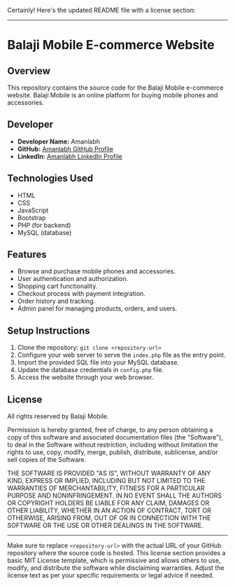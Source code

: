 Certainly! Here's the updated README file with a license section:

---

# Balaji Mobile E-commerce Website

## Overview
This repository contains the source code for the Balaji Mobile e-commerce website. Balaji Mobile is an online platform for buying mobile phones and accessories.

## Developer
- **Developer Name:** Amanlabh
- **GitHub:** [Amanlabh GitHub Profile](https://github.com/amanlabh)
- **LinkedIn:** [Amanlabh LinkedIn Profile]([https://www.linkedin.com/in/amanlabh/](https://www.linkedin.com/in/aman-labh-95a205216/))

## Technologies Used
- HTML
- CSS
- JavaScript
- Bootstrap
- PHP (for backend)
- MySQL (database)

## Features
- Browse and purchase mobile phones and accessories.
- User authentication and authorization.
- Shopping cart functionality.
- Checkout process with payment integration.
- Order history and tracking.
- Admin panel for managing products, orders, and users.

## Setup Instructions
1. Clone the repository: `git clone <repository-url>`
2. Configure your web server to serve the `index.php` file as the entry point.
3. Import the provided SQL file into your MySQL database.
4. Update the database credentials in `config.php` file.
5. Access the website through your web browser.

## License
All rights reserved by Balaji Mobile.

Permission is hereby granted, free of charge, to any person obtaining a copy of this software and associated documentation files (the "Software"), to deal in the Software without restriction, including without limitation the rights to use, copy, modify, merge, publish, distribute, sublicense, and/or sell copies of the Software.

THE SOFTWARE IS PROVIDED "AS IS", WITHOUT WARRANTY OF ANY KIND, EXPRESS OR IMPLIED, INCLUDING BUT NOT LIMITED TO THE WARRANTIES OF MERCHANTABILITY, FITNESS FOR A PARTICULAR PURPOSE AND NONINFRINGEMENT. IN NO EVENT SHALL THE AUTHORS OR COPYRIGHT HOLDERS BE LIABLE FOR ANY CLAIM, DAMAGES OR OTHER LIABILITY, WHETHER IN AN ACTION OF CONTRACT, TORT OR OTHERWISE, ARISING FROM, OUT OF OR IN CONNECTION WITH THE SOFTWARE OR THE USE OR OTHER DEALINGS IN THE SOFTWARE.

---

Make sure to replace `<repository-url>` with the actual URL of your GitHub repository where the source code is hosted. This license section provides a basic MIT License template, which is permissive and allows others to use, modify, and distribute the software while disclaiming warranties. Adjust the license text as per your specific requirements or legal advice if needed.
